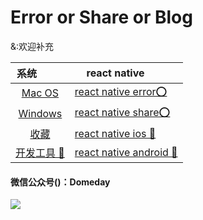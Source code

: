 # Error or Share or Blog
 &:欢迎补充

|系统                      |react native                                    |
|:-------------------:    |----------------------------------------------- |
|[Mac OS](./Mac)          |[react native error⭕️](./ReactNativeError)      | 
|[Windows](./Windows)     |[react native share⭕️](./ReactNativeShare)      |  
|[收藏](./Collection)      |[react native ios 🍎](./ReactNativeIOS)         |    
|[开发工具 🔧](./DevTools)  |[react native android 🐻](./ReactNativeAndroid) | 

#### 微信公众号()：Domeday
![](https://raw.githubusercontent.com/TrustTheBoy/imagesGithub/master/WeChat/publick/WeChatCode.jpg)




